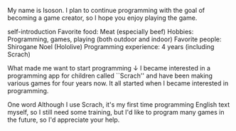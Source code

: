 My name is Isoson. I plan to continue programming with the goal of becoming a game creator, so I hope you enjoy playing the game.

self-introduction
Favorite food: Meat (especially beef)
Hobbies: Programming, games, playing (both outdoor and indoor)
Favorite people: Shirogane Noel (Hololive)
Programming experience: 4 years (including Scrach)

What made me want to start programming
↓
I became interested in a programming app for children called ``Scrach'' and have been making various games for four years now. It all started when I became interested in programming.

One word
Although I use Scrach, it's my first time programming English text myself, so I still need some training, but I'd like to program many games in the future, so I'd appreciate your help.

